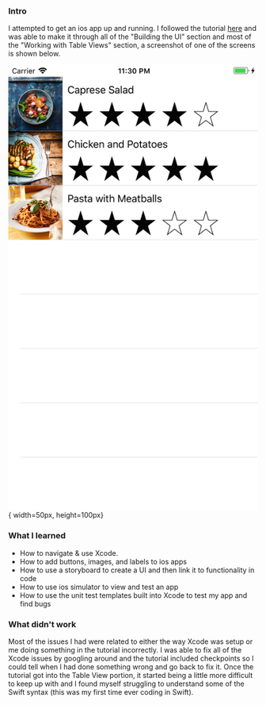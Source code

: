 ### Intro
I attempted to get an ios app up and running. I followed the tutorial [here](https://developer.apple.com/library/content/referencelibrary/GettingStarted/DevelopiOSAppsSwift/index.html#//apple_ref/doc/uid/TP40015214-CH2-SW1) and was able to make it through all of the "Building the UI" section and most of the "Working with Table Views" section, a screenshot of one of the screens is shown below.

![](image1.png){ width=50px, height=100px}




### What I learned

* How to navigate & use Xcode.
* How to add buttons, images, and labels to ios apps
* How to use a storyboard to create a UI and then link it to functionality in code
* How to use ios simulator to view and test an app
* How to use the unit test templates built into Xcode to test my app and find bugs

### What didn't work
Most of the issues I had were related to either the way Xcode was setup or me doing something in the tutorial incorrectly. I was able to fix all of the Xcode issues by googling around and the tutorial included checkpoints so I could tell when I had done something wrong and go back to fix it. Once the tutorial got into the Table View portion, it started being a little more difficult to keep up with and I found myself struggling to understand some of the Swift syntax (this was my first time ever coding in Swift).
